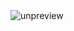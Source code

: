
<img src="https://static001.geekbang.org/resource/image/d3/79/d37136dd9b2341abf5a41167d3e50c79.jpg" alt="unpreview">
